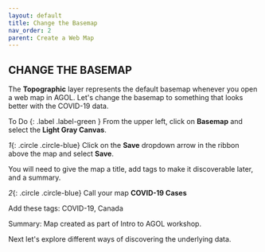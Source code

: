 ```yaml
---
layout: default
title: Change the Basemap
nav_order: 2
parent: Create a Web Map
---
```


## CHANGE THE BASEMAP

The **Topographic** layer represents the default basemap whenever you open a web map in AGOL. Let's change the basemap to something that looks better with the COVID-19 data.

To Do 
{: .label .label-green }
From the upper left, click on **Basemap** and select the **Light Gray Canvas**.

*1*{: .circle .circle-blue} Click on the **Save** dropdown arrow in the ribbon above the map and select **Save**.

You will need to give the map a title, add tags to make it discoverable later, and a summary.

*2*{: .circle .circle-blue} Call your map **COVID-19 Cases**

Add these tags: COVID-19, Canada

Summary: Map created as part of Intro to AGOL workshop.

Next let's explore different ways of discovering the underlying data.
